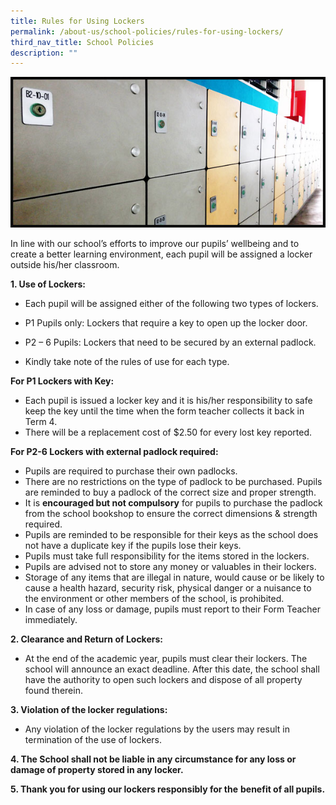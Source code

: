 ```yaml
---
title: Rules for Using Lockers
permalink: /about-us/school-policies/rules-for-using-lockers/
third_nav_title: School Policies
description: ""
---
```


![](/images/Locker.jpg)

In line with our school’s efforts to improve our pupils’ wellbeing and to create a better learning environment, each pupil will be assigned a locker outside his/her classroom.  
  
**1\. Use of Lockers:**  

*   Each pupil will be assigned either of the following two types of lockers.

*   P1 Pupils only: Lockers that require a key to open up the locker door.
*   P2 – 6 Pupils: Lockers that need to be secured by an external padlock.

*   Kindly take note of the rules of use for each type.

  
**For P1 Lockers with Key:**  

*   Each pupil is issued a locker key and it is his/her responsibility to safe keep the key until the time when the form teacher collects it back in Term 4.
*   There will be a replacement cost of $2.50 for every lost key reported.

  
**For P2-6 Lockers with external padlock required:**  

*   Pupils are required to purchase their own padlocks.
*   There are no restrictions on the type of padlock to be purchased. Pupils are reminded to buy a padlock of the correct size and proper strength.
*   It is **encouraged but not compulsory** for pupils to purchase the padlock from the school bookshop to ensure the correct dimensions & strength required.
*   Pupils are reminded to be responsible for their keys as the school does not have a duplicate key if the pupils lose their keys.
*   Pupils must take full responsibility for the items stored in the lockers.
*   Pupils are advised not to store any money or valuables in their lockers.
*   Storage of any items that are illegal in nature, would cause or be likely to cause a health hazard, security risk, physical danger or a nuisance to the environment or other members of the school, is prohibited.
*   In case of any loss or damage, pupils must report to their Form Teacher immediately.

  
**2\. Clearance and Return of Lockers:**  

*   At the end of the academic year, pupils must clear their lockers. The school will announce an exact deadline. After this date, the school shall have the authority to open such lockers and dispose of all property found therein.

  
**3\. Violation of the locker regulations:**  

*   Any violation of the locker regulations by the users may result in termination of the use of lockers.  
      
    

**4\. The School shall not be liable in any circumstance for any loss or damage of property stored in any locker.**  

**5\. Thank you for using our lockers responsibly for the** **benefit of all pupils.**